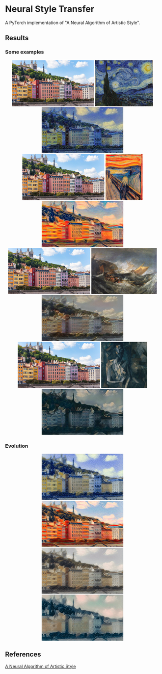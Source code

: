 # Neural Style Transfer
A PyTorch implementation of "A Neural Algorithm of Artistic Style".

## Results

### Some examples

<div align="center">
  <img src="./images/content/lyon.jpg" alt="Content image" height="150" />
  <img src="./images/style/starry_night.jpg" alt="Style image" height="150" />
  <img src="./images/final/starry-night/lyon-starry-night.jpg" alt="Output image" height="150"/>
</div>

<div align="center">
  <img src="./images/content/lyon.jpg" alt="Content image" height="150" />
  <img src="./images/style/der-schrei.jpg" alt="Style image" height="150" />
  <img src="./images/final/der-schrei/lyon-der-schrei.jpg" alt="Output image" height="150"/>
</div>

<div align="center">
  <img src="./images/content/lyon.jpg" alt="Content image" height="150" />
  <img src="./images/style/minotaur.jpg" alt="Style image" height="150" />
  <img src="./images/final/minotaur/lyon-minotaur.jpg" alt="Output image" height="150"/>
</div>

<div align="center">
  <img src="./images/content/lyon.jpg" alt="Content image" height="150" />
  <img src="./images/style/picasso.jpg" alt="Style image" height="150" />
  <img src="./images/final/picasso/lyon-picasso.jpg" alt="Output image" height="150"/>
</div>

### Evolution

<div align="center" >
  <img src="./images/final/starry-night/evolution.gif" alt="Evolution" height="150" />
  <img src="./images/final/der-schrei/evolution.gif" alt="Evolution" height="150" />
  <img src="./images/final/minotaur/evolution.gif" alt="Evolution" height="150" />
  <img src="./images/final/picasso/evolution.gif" alt="Evolution" height="150" />
</div>

## References

[A Neural Algorithm of Artistic Style](https://arxiv.org/pdf/1508.06576.pdf)
